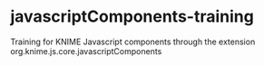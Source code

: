 # javascriptComponents-training
Training for KNIME Javascript components through the extension org.knime.js.core.javascriptComponents
